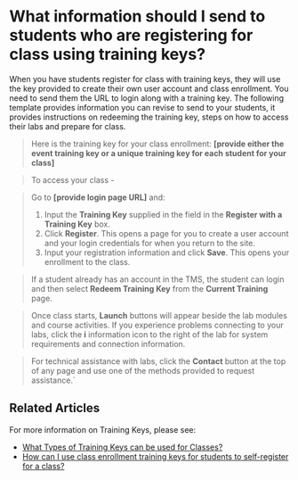 # What information should I send to students who are registering for class using training keys?

When you have students register for class with training keys, they will use the key provided to create their own user account and class enrollment. You need to send them the URL to login along with a training key. The following template provides information you can revise to send to your students, it provides instructions on redeeming the training key, steps on how to access their labs and prepare for class.

> Here is the training key for your class enrollment: **[provide either the event training key or a unique training key for each student for your class]**

> To access your class - 

> Go to **[provide login page URL]** and:
> 1. Input the **Training Key** supplied in the field in the **Register with a Training Key** box.
> 1. Click **Register**. This opens a page for you to create a user account and your login credentials for when you return to the site.
> 1. Input your registration information and click **Save**. This opens your enrollment to the class. 

> If a student already has an account in the TMS, the student can login and then select **Redeem Training Key** from the **Current Training** page.

> Once class starts, **Launch** buttons will appear beside the lab modules and course activities. If you experience problems connecting to your labs, click the **i** information icon to the right of the lab for system requirements and connection information. 

> For technical assistance with labs, click the **Contact** button at the top of any page and use one of the methods provided to request assistance.`

## Related Articles

For more information on Training Keys, please see:
- [What Types of Training Keys can be used for Classes?](class-training-keys.md)
- [How can I use class enrollment training keys for students to self-register for a class?](use-training-keys-for-students-to-self-register-for-class.md)
